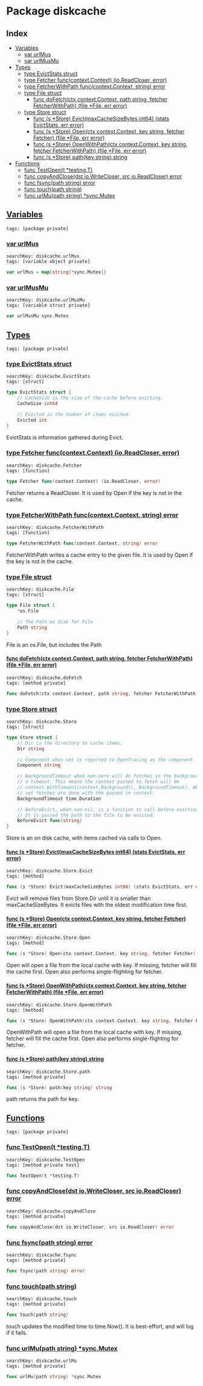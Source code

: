 # Package diskcache

## Index

* [Variables](#var)
    * [var urlMus](#urlMus)
    * [var urlMusMu](#urlMusMu)
* [Types](#type)
    * [type EvictStats struct](#EvictStats)
    * [type Fetcher func(context.Context) (io.ReadCloser, error)](#Fetcher)
    * [type FetcherWithPath func(context.Context, string) error](#FetcherWithPath)
    * [type File struct](#File)
        * [func doFetch(ctx context.Context, path string, fetcher FetcherWithPath) (file *File, err error)](#doFetch)
    * [type Store struct](#Store)
        * [func (s *Store) Evict(maxCacheSizeBytes int64) (stats EvictStats, err error)](#Store.Evict)
        * [func (s *Store) Open(ctx context.Context, key string, fetcher Fetcher) (file *File, err error)](#Store.Open)
        * [func (s *Store) OpenWithPath(ctx context.Context, key string, fetcher FetcherWithPath) (file *File, err error)](#Store.OpenWithPath)
        * [func (s *Store) path(key string) string](#Store.path)
* [Functions](#func)
    * [func TestOpen(t *testing.T)](#TestOpen)
    * [func copyAndClose(dst io.WriteCloser, src io.ReadCloser) error](#copyAndClose)
    * [func fsync(path string) error](#fsync)
    * [func touch(path string)](#touch)
    * [func urlMu(path string) *sync.Mutex](#urlMu)


## <a id="var" href="#var">Variables</a>

```
tags: [package private]
```

### <a id="urlMus" href="#urlMus">var urlMus</a>

```
searchKey: diskcache.urlMus
tags: [variable object private]
```

```Go
var urlMus = map[string]*sync.Mutex{}
```

### <a id="urlMusMu" href="#urlMusMu">var urlMusMu</a>

```
searchKey: diskcache.urlMusMu
tags: [variable struct private]
```

```Go
var urlMusMu sync.Mutex
```

## <a id="type" href="#type">Types</a>

```
tags: [package private]
```

### <a id="EvictStats" href="#EvictStats">type EvictStats struct</a>

```
searchKey: diskcache.EvictStats
tags: [struct]
```

```Go
type EvictStats struct {
	// CacheSize is the size of the cache before evicting.
	CacheSize int64

	// Evicted is the number of items evicted.
	Evicted int
}
```

EvictStats is information gathered during Evict. 

### <a id="Fetcher" href="#Fetcher">type Fetcher func(context.Context) (io.ReadCloser, error)</a>

```
searchKey: diskcache.Fetcher
tags: [function]
```

```Go
type Fetcher func(context.Context) (io.ReadCloser, error)
```

Fetcher returns a ReadCloser. It is used by Open if the key is not in the cache. 

### <a id="FetcherWithPath" href="#FetcherWithPath">type FetcherWithPath func(context.Context, string) error</a>

```
searchKey: diskcache.FetcherWithPath
tags: [function]
```

```Go
type FetcherWithPath func(context.Context, string) error
```

FetcherWithPath writes a cache entry to the given file. It is used by Open if the key is not in the cache. 

### <a id="File" href="#File">type File struct</a>

```
searchKey: diskcache.File
tags: [struct]
```

```Go
type File struct {
	*os.File

	// The Path on disk for File
	Path string
}
```

File is an os.File, but includes the Path 

#### <a id="doFetch" href="#doFetch">func doFetch(ctx context.Context, path string, fetcher FetcherWithPath) (file *File, err error)</a>

```
searchKey: diskcache.doFetch
tags: [method private]
```

```Go
func doFetch(ctx context.Context, path string, fetcher FetcherWithPath) (file *File, err error)
```

### <a id="Store" href="#Store">type Store struct</a>

```
searchKey: diskcache.Store
tags: [struct]
```

```Go
type Store struct {
	// Dir is the directory to cache items.
	Dir string

	// Component when set is reported to OpenTracing as the component.
	Component string

	// BackgroundTimeout when non-zero will do fetches in the background with
	// a timeout. This means the context passed to fetch will be
	// context.WithTimeout(context.Background(), BackgroundTimeout). When not
	// set fetches are done with the passed in context.
	BackgroundTimeout time.Duration

	// BeforeEvict, when non-nil, is a function to call before evicting a file.
	// It is passed the path to the file to be evicted.
	BeforeEvict func(string)
}
```

Store is an on disk cache, with items cached via calls to Open. 

#### <a id="Store.Evict" href="#Store.Evict">func (s *Store) Evict(maxCacheSizeBytes int64) (stats EvictStats, err error)</a>

```
searchKey: diskcache.Store.Evict
tags: [method]
```

```Go
func (s *Store) Evict(maxCacheSizeBytes int64) (stats EvictStats, err error)
```

Evict will remove files from Store.Dir until it is smaller than maxCacheSizeBytes. It evicts files with the oldest modification time first. 

#### <a id="Store.Open" href="#Store.Open">func (s *Store) Open(ctx context.Context, key string, fetcher Fetcher) (file *File, err error)</a>

```
searchKey: diskcache.Store.Open
tags: [method]
```

```Go
func (s *Store) Open(ctx context.Context, key string, fetcher Fetcher) (file *File, err error)
```

Open will open a file from the local cache with key. If missing, fetcher will fill the cache first. Open also performs single-flighting for fetcher. 

#### <a id="Store.OpenWithPath" href="#Store.OpenWithPath">func (s *Store) OpenWithPath(ctx context.Context, key string, fetcher FetcherWithPath) (file *File, err error)</a>

```
searchKey: diskcache.Store.OpenWithPath
tags: [method]
```

```Go
func (s *Store) OpenWithPath(ctx context.Context, key string, fetcher FetcherWithPath) (file *File, err error)
```

OpenWithPath will open a file from the local cache with key. If missing, fetcher will fill the cache first. Open also performs single-flighting for fetcher. 

#### <a id="Store.path" href="#Store.path">func (s *Store) path(key string) string</a>

```
searchKey: diskcache.Store.path
tags: [method private]
```

```Go
func (s *Store) path(key string) string
```

path returns the path for key. 

## <a id="func" href="#func">Functions</a>

```
tags: [package private]
```

### <a id="TestOpen" href="#TestOpen">func TestOpen(t *testing.T)</a>

```
searchKey: diskcache.TestOpen
tags: [method private test]
```

```Go
func TestOpen(t *testing.T)
```

### <a id="copyAndClose" href="#copyAndClose">func copyAndClose(dst io.WriteCloser, src io.ReadCloser) error</a>

```
searchKey: diskcache.copyAndClose
tags: [method private]
```

```Go
func copyAndClose(dst io.WriteCloser, src io.ReadCloser) error
```

### <a id="fsync" href="#fsync">func fsync(path string) error</a>

```
searchKey: diskcache.fsync
tags: [method private]
```

```Go
func fsync(path string) error
```

### <a id="touch" href="#touch">func touch(path string)</a>

```
searchKey: diskcache.touch
tags: [method private]
```

```Go
func touch(path string)
```

touch updates the modified time to time.Now(). It is best-effort, and will log if it fails. 

### <a id="urlMu" href="#urlMu">func urlMu(path string) *sync.Mutex</a>

```
searchKey: diskcache.urlMu
tags: [method private]
```

```Go
func urlMu(path string) *sync.Mutex
```

